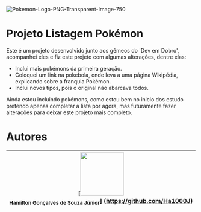 ![Pokemon-Logo-PNG-Transparent-Image-750](https://github.com/Ha1000J/projeto-listagem-pokemon/assets/126678990/062ae2c4-f131-40bb-a931-f9de7291763f)
<h1>Projeto Listagem Pokémon</h1>

Este é um projeto desenvolvido junto aos gêmeos do 'Dev em Dobro', acompanhei eles e fiz este projeto com algumas alterações, dentre elas:

- Inclui mais pokémons da primeira geração.
- Coloquei um link na pokebola, onde leva a uma página Wikipédia, explicando sobre a franquia Pokémon.
- Inclui novos tipos, pois o original não abarcava todos.

Ainda estou incluindo pokémons, como estou bem no inicio dos estudo pretendo apenas completar a lista por agora, mas futuramente fazer alterações para deixar este projeto mais completo.

# Autores

| [<img src="https://github.com/Ha1000J/projeto-listagem-pokemon/assets/126678990/6a213858-960b-4e38-8474-eeccebe3645f" width=115><br><sub>Hamilton Gonçalves de Souza Júnior</sub>] (https://github.com/Ha1000J) |
| :---: | 
